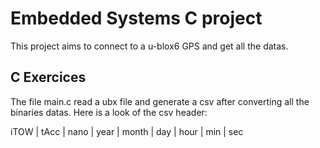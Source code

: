 # Embedded Systems C project

This project aims to connect to a u-blox6 GPS and get all the datas.

## C Exercices

The file main.c read a ubx file and generate a csv after converting all the binaries datas. Here is a look of the csv header:

iTOW | tAcc | nano | year | month | day | hour | min | sec